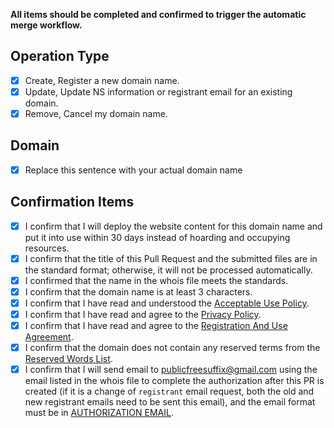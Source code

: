 **All items should be completed and confirmed to trigger the automatic merge workflow.**

## Operation Type
- [x] Create, Register a new domain name.
- [x] Update, Update NS information or registrant email for an existing domain.
- [x] Remove, Cancel my domain name.

## Domain
- [x] Replace this sentence with your actual domain name

## Confirmation Items
- [x] I confirm that I will deploy the website content for this domain name and put it into use within 30 days instead of hoarding and occupying resources.
- [x] I confirm that the title of this Pull Request and the submitted files are in the standard format; otherwise, it will not be processed automatically.
- [x] I confirmed that the name in the whois file meets the standards.
- [x] I confirm that the domain name is at least 3 characters.
- [x] I confirm that I have read and understood the [Acceptable Use Policy](https://github.com/PublicFreeSuffix/PublicFreeSuffix/blob/main/agreements/acceptable-use-policy.md).
- [x] I confirm that I have read and agree to the [Privacy Policy](https://github.com/PublicFreeSuffix/PublicFreeSuffix/blob/main/agreements/privacy-policy.md).
- [x] I confirm that I have read and agree to the [Registration And Use Agreement](https://github.com/PublicFreeSuffix/PublicFreeSuffix/blob/main/agreements/registration-and-use-agreement-sokg.md).
- [x] I confirm that the domain does not contain any reserved terms from the [Reserved Words List](https://github.com/PublicFreeSuffix/PublicFreeSuffix/blob/main/reserved_words.txt).
- [x] I confirm that I will send email to publicfreesuffix@gmail.com using the email listed in the whois file to complete the authorization after this PR is created (if it is a change of `registrant` email request, both the old and new registrant emails need to be sent this email), and the email format must be in [AUTHORIZATION EMAIL](https://github.com/PublicFreeSuffix/PublicFreeSuffix/blob/main/AUTHORIZATION_EMAIL_TEMPLATE.md).
